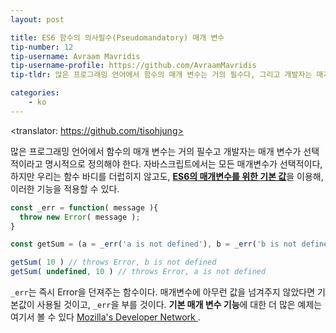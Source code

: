 ```yaml
---
layout: post

title: ES6 함수의 의사필수(Pseudomandatory) 매개 변수
tip-number: 12
tip-username: Avraam Mavridis
tip-username-profile: https://github.com/AvraamMavridis
tip-tldr: 많은 프로그래밍 언어에서 함수의 매개 변수는 거의 필수다, 그리고 개발자는 매개 변수가 선택적이라고 명시적으로 정의 해야한다.

categories:
    - ko
---
```

<translator: https://github.com/tisohjung>

많은 프로그래밍 언어에서 함수의 매개 변수는 거의 필수고 개발자는 매개 변수가 선택적이라고 명시적으로 정의해야 한다. 자바스크립트에서는 모든 매개변수가 선택적이다, 하지만 우리는 함수 바디를 더럽히지 않고도, [**ES6의 매개변수를 위한 기본 값**](http://exploringjs.com/es6/ch_parameter-handling.html#sec_parameter-default-values)을 이용해, 이러한 기능을 적용할 수 있다.

```javascript
const _err = function( message ){
  throw new Error( message );
}

const getSum = (a = _err('a is not defined'), b = _err('b is not defined')) => a + b

getSum( 10 ) // throws Error, b is not defined
getSum( undefined, 10 ) // throws Error, a is not defined
 ```

`_err`는 즉시 Error을 던져주는 함수이다. 매개변수에 아무런 값을 넘겨주지 않았다면 기본값이 사용될 것이고, `_err`을 부를 것이다. **기본 매개 변수 기능**에 대한 더 많은 예제는 여기서 볼 수 있다 [Mozilla's Developer Network ](https://developer.mozilla.org/en/docs/Web/JavaScript/Reference/Functions/default_parameters).